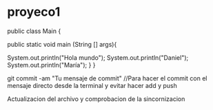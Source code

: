# proyeco1

public class Main {


public static void main (String [] args){

  System.out.println("Hola mundo");
  System.out.println("Daniel");
  System.out.println("María");
}
}




git commit -am "Tu mensaje de commit" //Para hacer el commit con el mensaje directo desde la terminal y evitar hacer add y push


Actualizacion del archivo y comprobacion de la sincornizacion
